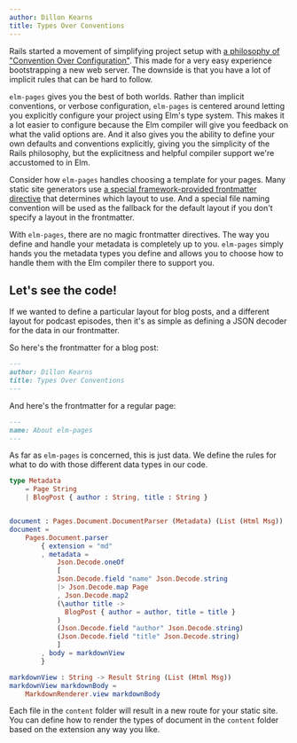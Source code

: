 ```yaml
---
author: Dillon Kearns
title: Types Over Conventions
---
```


Rails started a movement of simplifying project setup with [a philosophy of "Convention Over Configuration"](https://rubyonrails.org/doctrine/#convention-over-configuration). This made for a very easy experience bootstrapping a new web server. The downside is that you have a lot of implicit rules that can be hard to follow.

`elm-pages` gives you the best of both worlds. Rather than implicit conventions, or verbose configuration, `elm-pages` is centered around letting you explicitly configure your project using Elm's type system. This makes it a lot easier to configure because the Elm compiler will give you feedback on what the valid options are. And it also gives you the ability to define your own defaults and conventions explicitly, giving you the simplicity of the Rails philosophy, but the explicitness and helpful compiler support we're accustomed to in Elm.

Consider how `elm-pages` handles choosing a template for your pages. Many static site generators use [a special framework-provided frontmatter directive](https://jekyllrb.com/docs/front-matter/#predefined-global-variables) that determines which layout to use. And a special file naming convention will be used as the fallback for the default layout if you don't specify a layout in the frontmatter.

With `elm-pages`, there are no magic frontmatter directives. The way you define and handle your metadata is completely up to you. `elm-pages` simply hands you the metadata types you define and allows you to choose how to handle them with the Elm compiler there to support you.

## Let's see the code!

If we wanted to define a particular layout for blog posts, and a different layout for podcast episodes, then it's as simple as defining a JSON decoder for the data in our frontmatter.

So here's the frontmatter for a blog post:

```markdown
---
author: Dillon Kearns
title: Types Over Conventions
---
```

And here's the frontmatter for a regular page:

```markdown
---
name: About elm-pages
---
```

As far as `elm-pages` is concerned, this is just data. We define the rules for what to do with those different data types in our code.

```elm
type Metadata
    = Page String
    | BlogPost { author : String, title : String }


document : Pages.Document.DocumentParser (Metadata) (List (Html Msg))
document =
    Pages.Document.parser
        { extension = "md"
        , metadata =
            Json.Decode.oneOf
            [
            Json.Decode.field "name" Json.Decode.string
            |> Json.Decode.map Page
            , Json.Decode.map2
            (\author title ->
              BlogPost { author = author, title = title }
            )
            (Json.Decode.field "author" Json.Decode.string)
            (Json.Decode.field "title" Json.Decode.string)
            ]
        , body = markdownView
        }

markdownView : String -> Result String (List (Html Msg))
markdownView markdownBody =
    MarkdownRenderer.view markdownBody
```

Each file in the `content` folder will result in a new route for your static site. You can define how to render the types of document in the `content` folder based on the extension any way you like.
